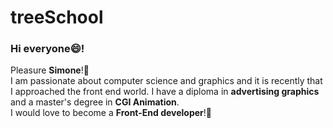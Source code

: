 # treeSchool

### Hi everyone😄!

<p>
Pleasure <b>Simone</b>!🥳<br>
I am passionate about computer science and graphics and it is recently that I approached the front end world.
I have a diploma in <b>advertising graphics</b> and a master's degree in <b>CGI Animation</b>.<br>
I would love to become a <b>Front-End developer</b>!💪
</p>

<img src="" alt="">
